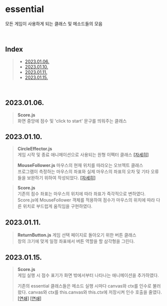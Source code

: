 # essential

모든 게임이 사용하게 되는 클래스 및 메소드들의 모음

<br/>

## Index

> - [2023.01.06.](#20230106)
> - [2023.01.10.](#20230110)
> - [2023.01.11.](#20230111)
> - [2023.01.15.](#20230115)

<br/>

## 2023.01.06.

> **Score.js**  
> 화면 중앙에 점수 및 'click to start' 문구를 띄워주는 클래스  

## 2023.01.10.

> **CircleEffector.js**  
> 게임 시작 및 종료 애니메이션으로 사용되는 원형 이펙터 클래스 [[자세히]](./avoid_rects.md#20230103)  
> 
> **MouseFollower.js**
> 마우스의 현재 위치를 따라오는 오브젝트 클래스  
> 프로그램이 측정하는 마우스의 좌표와 실제 마우스의 좌표의 오차 및 기타 오류들을 보완하기 위하여 작성되었다. [[자세히]](./avoid_rects.md#20230103)  

> **Score.js**  
> 기존의 점수 좌표는 마우스의 위치에 따라 좌표가 즉각적으로 변하였다.  
> Score.js에 MouseFollower 객체를 적용하여 점수가 마우스의 위치에 따라 다른 위치로 부드럽게 움직임을 구현하였다.  

## 2023.01.11.

> **ReturnButton.js**
> 게임 선택 페이지로 돌아오기 위한 버튼 클래스  
> 창의 크기에 맞게 일정 좌표에서 버튼 역할을 할 삼각형을 그린다.  

## 2023.01.15.

> **Score.js**  
> 게임 실행 시 점수 표기가 화면 밖에서부터 나타나는 애니메이션을 추가하였다.  
>
> 기존의 essential 클래스들은 메소드 실행 시마다 canvas와 ctx를 인수로 불러왔다. canvas와 ctx를 this.canvas와 this.ctx에 저장시켜 인수 호출을 줄였다. [[연쇄]](./avoid_rects.md#20230115) [[연쇄]](./shoot_balls.md#20230115)